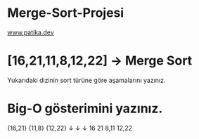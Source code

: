 # Merge-Sort-Projesi
www.patika.dev
 # [16,21,11,8,12,22] -> Merge Sort
Yukarıdaki dizinin sort türüne göre aşamalarını yazınız.
# Big-O gösterimini yazınız.

{16,21}      {11,8}    {12,22}
 ↓           ↓         ↓
 16 21       8,11     12,22     
